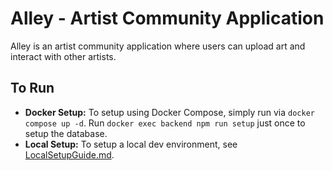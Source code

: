 # Alley - Artist Community Application

Alley is an artist community application where users can upload art and interact with other artists.

## To Run

- **Docker Setup:** To setup using Docker Compose, simply run via `docker compose up -d`. Run `docker exec backend npm run setup` just once to setup the database.
- **Local Setup:** To setup a local dev environment, see [LocalSetupGuide.md](./LocalSetupGuide.md).
